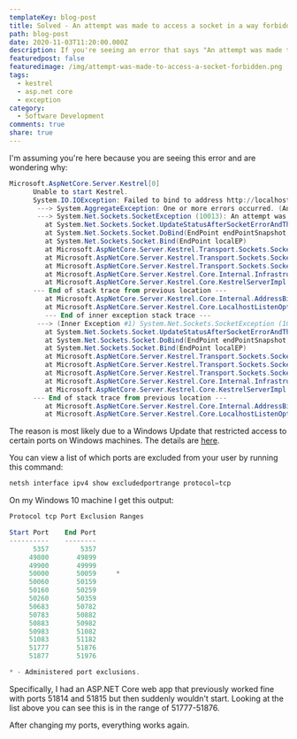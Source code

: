 ```yaml
---
templateKey: blog-post
title: Solved - An attempt was made to access a socket in a way forbidden
path: blog-post
date: 2020-11-03T11:20:00.000Z
description: If you're seeing an error that says "An attempt was made to access a socket in a way forbidden by its access permissions." this may fix it.
featuredpost: false
featuredimage: /img/attempt-was-made-to-access-a-socket-forbidden.png
tags:
  - kestrel
  - asp.net core
  - exception
category:
  - Software Development
comments: true
share: true
---
```


I'm assuming you're here because you are seeing this error and are wondering why:

```powershell
Microsoft.AspNetCore.Server.Kestrel[0]
      Unable to start Kestrel.
      System.IO.IOException: Failed to bind to address http://localhost:51816.
       ---> System.AggregateException: One or more errors occurred. (An attempt was made to access a socket in a way forbidden by its access permissions.) (An attempt was made to access a socket in a way forbidden by its access permissions.)
       ---> System.Net.Sockets.SocketException (10013): An attempt was made to access a socket in a way forbidden by its access permissions.
         at System.Net.Sockets.Socket.UpdateStatusAfterSocketErrorAndThrowException(SocketError error, String callerName)
         at System.Net.Sockets.Socket.DoBind(EndPoint endPointSnapshot, SocketAddress socketAddress)
         at System.Net.Sockets.Socket.Bind(EndPoint localEP)
         at Microsoft.AspNetCore.Server.Kestrel.Transport.Sockets.SocketConnectionListener.<Bind>g__BindSocket|13_0(<>c__DisplayClass13_0& )
         at Microsoft.AspNetCore.Server.Kestrel.Transport.Sockets.SocketConnectionListener.Bind()
         at Microsoft.AspNetCore.Server.Kestrel.Transport.Sockets.SocketTransportFactory.BindAsync(EndPoint endpoint, CancellationToken cancellationToken)
         at Microsoft.AspNetCore.Server.Kestrel.Core.Internal.Infrastructure.TransportManager.BindAsync(EndPoint endPoint, ConnectionDelegate connectionDelegate, EndpointConfig endpointConfig)
         at Microsoft.AspNetCore.Server.Kestrel.Core.KestrelServerImpl.<>c__DisplayClass29_0`1.<<StartAsync>g__OnBind|0>d.MoveNext()
      --- End of stack trace from previous location ---
         at Microsoft.AspNetCore.Server.Kestrel.Core.Internal.AddressBinder.BindEndpointAsync(ListenOptions endpoint, AddressBindContext context)
         at Microsoft.AspNetCore.Server.Kestrel.Core.LocalhostListenOptions.BindAsync(AddressBindContext context)
         --- End of inner exception stack trace ---
       ---> (Inner Exception #1) System.Net.Sockets.SocketException (10013): An attempt was made to access a socket in a way forbidden by its access permissions.
         at System.Net.Sockets.Socket.UpdateStatusAfterSocketErrorAndThrowException(SocketError error, String callerName)
         at System.Net.Sockets.Socket.DoBind(EndPoint endPointSnapshot, SocketAddress socketAddress)
         at System.Net.Sockets.Socket.Bind(EndPoint localEP)
         at Microsoft.AspNetCore.Server.Kestrel.Transport.Sockets.SocketConnectionListener.<Bind>g__BindSocket|13_0(<>c__DisplayClass13_0& )
         at Microsoft.AspNetCore.Server.Kestrel.Transport.Sockets.SocketConnectionListener.Bind()
         at Microsoft.AspNetCore.Server.Kestrel.Transport.Sockets.SocketTransportFactory.BindAsync(EndPoint endpoint, CancellationToken cancellationToken)
         at Microsoft.AspNetCore.Server.Kestrel.Core.Internal.Infrastructure.TransportManager.BindAsync(EndPoint endPoint, ConnectionDelegate connectionDelegate, EndpointConfig endpointConfig)
         at Microsoft.AspNetCore.Server.Kestrel.Core.KestrelServerImpl.<>c__DisplayClass29_0`1.<<StartAsync>g__OnBind|0>d.MoveNext()
      --- End of stack trace from previous location ---
         at Microsoft.AspNetCore.Server.Kestrel.Core.Internal.AddressBinder.BindEndpointAsync(ListenOptions endpoint, AddressBindContext context)
         at Microsoft.AspNetCore.Server.Kestrel.Core.LocalhostListenOptions.BindAsync(AddressBindContext context)
```

The reason is most likely due to a Windows Update that restricted access to certain ports on Windows machines. The details are [here](https://superuser.com/questions/1486417/unable-to-start-kestrel-getting-an-attempt-was-made-to-access-a-socket-in-a-way).

You can view a list of which ports are excluded from your user by running this command:

```powershell
netsh interface ipv4 show excludedportrange protocol=tcp
```

On my Windows 10 machine I get this output:

```powershell
Protocol tcp Port Exclusion Ranges

Start Port    End Port
----------    --------
      5357        5357
     49800       49899
     49900       49999
     50000       50059     *
     50060       50159
     50160       50259
     50260       50359
     50683       50782
     50783       50882
     50883       50982
     50983       51082
     51083       51182
     51777       51876
     51877       51976

* - Administered port exclusions.
```

Specifically, I had an ASP.NET Core web app that previously worked fine with ports 51814 and 51815 but then suddenly wouldn't start. Looking at the list above you can see this is in the range of 51777-51876.

After changing my ports, everything works again.
